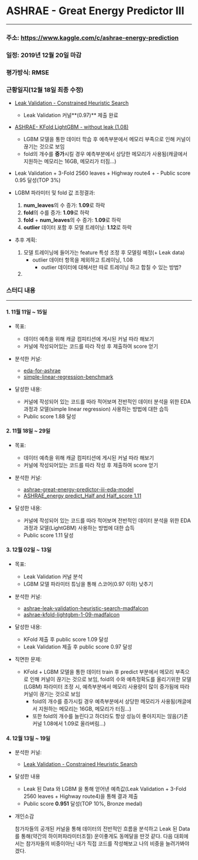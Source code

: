 # ASHRAE - Great Energy Predictor III
---
### 주소: https://www.kaggle.com/c/ashrae-energy-prediction 

### 일정: 2019년 12월 20일 마감

### 평가방식: RMSE

### 근황일지(12월 18일 최종 수정)
 - [Leak Validation - Constrained Heuristic Search](https://www.kaggle.com/kulkarnivishwanath/ashrae-great-energy-predictor-iii-eda-model/comments)
	- Leak Validation  커널**(0.97)** 제출 완료

 - [ASHRAE- KFold LightGBM - without leak (1.08)](https://www.kaggle.com/aitude/ashrae-kfold-lightgbm-without-leak-1-08)
	-  LGBM 모델을 통한 데이터 학습 후 예측부분에서 메모리 부족으로 인해 커널이 끊기는 것으로 보임
	- fold의 개수를 **증가**시킬 경우 예측부분에서 상당한 메모리가 사용됨(캐글에서 지원하는 메모리는 16GB, 메모리가 터짐...)

 - Leak Validation + 3-Fold 2560 leaves + Highway route4 + 
		- Public score 0.95 달성(TOP 3%)

 - LGBM 파라미터 및 fold 값 조정결과: 
	1. **num_leaves**의 수 증가: **1.09**로 하락
	2. **fold**의 수를 증가: **1.09**로 하락
	3. **fold** + **num_leaves**의 수 증가: **1.09**로 하락	
	4. **outlier** 데이터 포함 후 모델 트레이닝: **1.12**로 하락

 - 추후 계획:
	1. 모델 트레이닝에 들어가는 feature 특성 조정 후 모델링 예정(+ Leak data) 
		- outlier 데이터 항목을 제외하고 트레이닝, 1.08
			- outlier 데이터에 대해서만 따로 트레이닝 하고 합칠 수 있는 방법?
	2. 

### 스터디 내용
---
#### 1. 11월 11일 ~ 15일
 - 목표:
	- 데이터 예측을 위해 캐글 컴피티션에 게시된 커널 따라 해보기
	- 커널에 작성되어있는 코드를 따라 작성 후 제출하여 score 얻기

 - 분석한 커널:
	- [eda-for-ashrae](https://github.com/madfalc0n/kaggle_project/blob/master/great_energy_predict/notebook/20191114/EDA_or_Model%20apply.ipynb)
	- [simple-linear-regression-benchmark](https://github.com/madfalc0n/kaggle_project/blob/master/great_energy_predict/notebook/20191112/Simple%20Linear%20Regression%20Benchmark.ipynb)

 - 달성한 내용:
	- 커널에 작성되어 있는 코드를 따라 적어보며 전반적인 데이터 분석을 위한 EDA 과정과 모델(simple linear regression) 사용하는 방법에 대한 습득
	- Public score 1.88 달성

#### 2. 11월 18일 ~ 29일
 - 목표:
	- 데이터 예측을 위해 캐글 컴피티션에 게시된 커널 따라 해보기
	- 커널에 작성되어있는 코드를 따라 작성 후 제출하여 score 얻기

 - 분석한 커널:
	- [ashrae-great-energy-predictor-iii-eda-model](https://github.com/madfalc0n/kaggle_project/blob/master/great_energy_predict/notebook/20191120/ASHRAE%20-%20Great%20Energy%20Predictor%20III-%20EDA%26Model_2.ipynb)
	- [ASHRAE_energy predict_Half and Half_score 1.11](https://github.com/madfalc0n/kaggle_project/blob/master/great_energy_predict/notebook/20191209/ASHRAE_energy%20predict_Half%20and%20Half_score%201.11.ipynb)

 - 달성한 내용:
	- 커널에 작성되어 있는 코드를 따라 적어보며 전반적인 데이터 분석을 위한 EDA 과정과 모델(LightGBM) 사용하는 방법에 대한 습득
	- Public score 1.11 달성

#### 3. 12월 02일 ~ 13일
 - 목표:
	- Leak Validation 커널 분석
	- LGBM 모델 파라미터 튜닝을 통해 스코어(0.97 이하) 낮추기

 - 분석한 커널:
	- [ashrae-leak-validation-heuristic-search-madfalcon](https://github.com/madfalc0n/kaggle_project/blob/master/great_energy_predict/notebook/20191213/ashrae-leak-validation-heuristic-search-madfalcon.ipynb)
	- [ashrae-kfold-lightgbm-1-09-madfalcon](https://github.com/madfalc0n/kaggle_project/blob/master/great_energy_predict/notebook/20191213/ashrae-kfold-lightgbm-1-09-madfalcon.ipynb)

 - 달성한 내용:
	- KFold 제출 후 public score 1.09 달성
	- Leak Validation 제출 후 public score 0.97 달성

 - 직면한 문제:
	- KFold + LGBM 모델을 통한 데이터 train 후 predict 부분에서 메모리 부족으로 인해 커널이 끊기는 것으로 보임, fold의 수와 예측정확도를 올리기위한 모델(LGBM) 파라미터 조정 시, 예측부분에서 메모리 사용량이 많이 증가됨에 따라 커널이 끊기는 것으로 보임
		- fold의 개수를 증가시킬 경우 예측부분에서 상당한 메모리가 사용됨(캐글에서 지원하는 메모리는 16GB, 메모리가 터짐...)
		- 또한 fold의 개수를 늘린다고 하더라도 항상 성능이 좋아지지는 않음(기존 커널 1.08에서 1.09로 올라버림...)



#### 4. 12월 13일 ~ 19일

- 분석한 커널:
   - [Leak Validation - Constrained Heuristic Search](https://www.kaggle.com/kulkarnivishwanath/ashrae-great-energy-predictor-iii-eda-model/comments)

 - 달성한 내용

    - Leak 된 Data 와 LGBM 을 통해 얻어낸 예측값(Leak Validation + 3-Fold 2560 leaves + Highway route4)을 통해 결과 제출
   - Public score **0.951** 달성(TOP 10%, Bronze medal)

- 개인소감

  참가자들의 공개된 커널을 통해 데이터의 전반적인 흐름을 분석하고 Leak 된 Data를 통해(약간의 하이퍼파라미터조절) 운이좋게도 동메달을 딴것 같다. 다음 대회에서는 참가자들의 비중이아닌 내가 직접 코드를 작성해보고 나의 비중을 늘려가봐야 겠다.